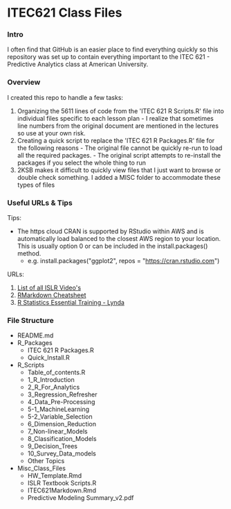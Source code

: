 # ITEC621 Class Files

### Intro
I often find that GitHub is an easier place to find everything quickly so this repository was set up to contain everything important to the ITEC 621 - Predictive Analytics class at American University.  

### Overview
I created this repo to handle a few tasks:
  1. Organizing the 5611 lines of code from the 'ITEC 621 R Scripts.R' file into individual files specific to each lesson plan
    - I realize that sometimes line numbers from the original document are mentioned in the lectures so use at your own risk.  
  2. Creating a quick script to replace the 'ITEC 621 R Packages.R' file for the following reasons
    - The original file cannot be quickly re-run to load all the required packages.
    - The original script attempts to re-install the packages if you select the whole thing to run
  3. 2KSB makes it difficult to quickly view files that I just want to browse or double check something.  I added a MISC folder to accommodate these types of files

### Useful URLs & Tips
Tips:

  - The https cloud CRAN is supported by RStudio within AWS and is automatically load balanced to the closest AWS region to your location.  This is usually option 0 or can be included in the install.packages() method.
    - e.g. install.packages("ggplot2", repos = "https://cran.rstudio.com")

URLs:
  1. [List of all ISLR Video's](https://www.r-bloggers.com/in-depth-introduction-to-machine-learning-in-15-hours-of-expert-videos/)
  2. [RMarkdown Cheatsheet](https://www.rstudio.com/wp-content/uploads/2015/02/rmarkdown-cheatsheet.pdf)
  3. [R Statistics Essential Training - Lynda](https://www.lynda.com/R-tutorials/R-Statistics-Essential-Training/142447-2.html)


### File Structure

  - README.md
  - R_Packages
    - ITEC 621 R Packages.R
    - Quick_Install.R
  - R_Scripts
    - Table_of_contents.R
    - 1_R_Introduction
    - 2_R_For_Analytics
    - 3_Regression_Refresher
    - 4_Data_Pre-Processing
    - 5-1_MachineLearning
    - 5-2_Variable_Selection
    - 6_Dimension_Reduction
    - 7_Non-linear_Models
    - 8_Classification_Models
    - 9_Decision_Trees
    - 10_Survey_Data_models
    - Other Topics
  - Misc_Class_Files
    - HW_Template.Rmd
    - ISLR Textbook Scripts.R
    - ITEC621Markdown.Rmd
    - Predictive Modeling Summary_v2.pdf

